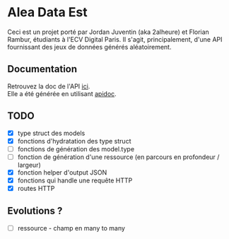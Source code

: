 # Alea Data Est

Ceci est un projet porté par Jordan Juventin (aka 2alheure) et Florian Rambur, étudiants à l'ECV Digital Paris. 
Il s'agit, principalement, d'une API fournissant des jeux de données générés aléatoirement. 

## Documentation

Retrouvez la doc de l'API [ici](http://2dtension.fr/alea-data-est).  
Elle a été générée en utilisant [apidoc](http://apidocjs.com).


## TODO

- [x] type struct des models
- [x] fonctions d'hydratation des type struct
- [ ] fonctions de génération des model.type
- [ ] fonction de génération d'une ressource (en parcours en profondeur / largeur)
- [x] fonction helper d'output JSON
- [x] fonctions qui handle une requête HTTP
- [x] routes HTTP
  
## Evolutions ?

- [ ] ressource - champ en many to many